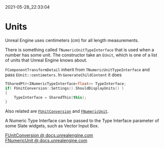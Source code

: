 2021-05-28_22:33:04

# Units

Unreal Engine uses centimeters (cm) for all length measurements.

There is something called `TNumericUnitTypeInterface` that is used when a number has some unit.
The constructor take an `EUnit`, which is one of a list of units that Unreal Engine knows about.

`FComponentTransformDetail` inherit from `TNumericUnitTypeInterface` and pass `EUnit::centimeters`.
In `GenerateChildContent` it does
```cpp
TSharedPtr<INumericTypeInterface<float>> TypeInterface;
if( FUnitConversion::Settings().ShouldDisplayUnits() )
{
    TypeInterface = SharedThis(this);
}
```

Also related are [`FUnitConversion`](https://docs.unrealengine.com/4.26/en-US/API/Runtime/Core/Math/FUnitConversion/) and [`FNumericUnit`](https://docs.unrealengine.com/4.26/en-US/API/Runtime/Core/Math/FNumericUnit/).

A Numeric Type Interface can be passed to the Type Interface parameter of some Slate widgets, such as Vector Input Box.


[FUnitConversion @ docs.unrealengine.com](https://docs.unrealengine.com/4.26/en-US/API/Runtime/Core/Math/FUnitConversion/)  
[FNumericUnit @ docs.unrealengine.com](https://docs.unrealengine.com/4.26/en-US/API/Runtime/Core/Math/FNumericUnit/)  
